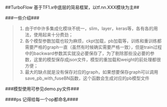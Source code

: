 ##TurboFlow 基于TF1.x中底层的简易框架，以tf.nn.XXX模块为主##

###一些介绍###
>1. 由于tf中许多集成化模块不统一，slim，layer，keras等，各有各的用法，使用起来十分费劲；
>2. 各个模型参数加载也较为麻烦，ckpt加载，pb加载等，训练和重训练都需要严格的graph一直（虽然有时候确实需要严格一致），但是train过程中的backward参数其实就没必要保存了，为了剔除那些没必要的参数，这里的模型保存成json文件，模型的重加载和weight的前处理都很方便；
>3. 最大的缺点就是没有保存对应的graph，如果想要保存graph可以调用save_pb_with_fuseBN函数，这个函数会生成对应的pb模型文件

###模型使用可参见demo.py文件###

####ps  记得给每一个op都命名####
